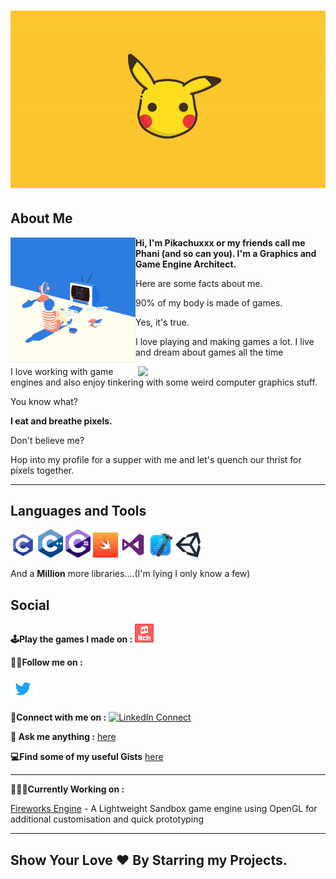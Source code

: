 <h1><div style="text-align:center"><img src="https://github.com/Pikachuxxxx/Pikachuxxxx/blob/master/Resources/Pikachuxxxx.gif" width="1200"/></div></h1>

## About Me

<img align='left' src="https://github.com/Pikachuxxxx/Pikachuxxxx/blob/master/Resources/7c79548e9f91691046e5fb1eb718a306.gif" width="200"/>

**Hi, I'm Pikachuxxx or my friends call me Phani (and so can you). I'm a Graphics and Game Engine Architect.**

Here are some facts about me. 
    
90% of my body is made of games. 

Yes, it's true. 

I love playing and making games a lot. I live and dream about games all the time  


<img align='right' src="https://github.com/Pikachuxxxx/Pikachuxxxx/blob/master/Resources/ezgif.com-gif-maker.gif" width="300"/>  
    
  
I love working with game engines and also enjoy tinkering with some weird computer graphics stuff.  

You know what?   

**I eat and breathe pixels.**    

Don't believe me? 

Hop into my profile for a supper with me and let's quench our thrist for pixels together.  

***  

## Languages and Tools

<img src="https://github.com/Pikachuxxxx/Pikachuxxxx/blob/master/Resources/logos/c.png" width="40"/>  <img src="https://github.com/Pikachuxxxx/Pikachuxxxx/blob/master/Resources/logos/c++.png" width="40"/>  <img src="https://github.com/Pikachuxxxx/Pikachuxxxx/blob/master/Resources/logos/c%23.png" width="40"/>  <img src="https://github.com/Pikachuxxxx/Pikachuxxxx/blob/master/Resources/logos/swift.png" width="40"/>  <img src="https://github.com/Pikachuxxxx/Pikachuxxxx/blob/master/Resources/logos/VS.png" width="40"/>  <img src="https://github.com/Pikachuxxxx/Pikachuxxxx/blob/master/Resources/logos/Xcode.png" width="40"/>  <img src="https://github.com/Pikachuxxxx/Pikachuxxxx/blob/master/Resources/logos/Unity.png" width="40"/>


And a **Million** more libraries....(I'm lying I only know a few)

## Social
**🕹Play the games I made on :**
[![](https://github.com/Pikachuxxxx/Pikachuxxxx/blob/master/Resources/socialLogos/itchio.png)](https://pikachuxxx.itch.io)

**🚶‍♂️Follow me on :**
<p>
<a href="https://twitter.com/GameGraphicsGuy">
<img src="https://github.com/Pikachuxxxx/Pikachuxxxx/blob/master/Resources/socialLogos/twitter.png" width="40">
</a>
</p>  

**🤝Connect with me on :**
[![LinkedIn Connect](https://github.com/paulrobertlloyd/socialmediaicons/blob/main/linkedin-24x24.png)](https://www.linkedin.com/in/phani-srikar-78206714b/)  

**💬 Ask me anything :**
[here](https://github.com/Pikachuxxxx/Pikachuxxxx/issues)

**💻Find some of my useful Gists** [here](https://gist.github.com/Pikachuxxxx)

***

**👨🏽‍💻Currently Working on :** 

[Fireworks Engine](https://github.com/Pikachuxxxx/Fireworks-Engine) - A Lightweight Sandbox game engine using OpenGL for additional customisation and quick prototyping

***
## Show Your Love ❤️ By Starring my Projects.

